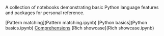 A collection of notebooks demonstrating basic Python language features and packages for personal reference.

[Pattern matching](Pattern matching.ipynb)
[Python basics](Python basics.ipynb)
[Comprehensions](Comprehensions.ipynb)
[Rich showcase](Rich showcase.ipynb)

